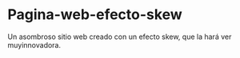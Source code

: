 # Pagina-web-efecto-skew
Un asombroso sitio web creado con un efecto skew, que la hará ver muyinnovadora.

